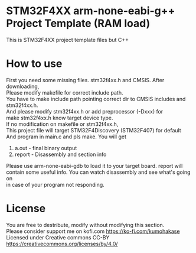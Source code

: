 STM32F4XX arm-none-eabi-g++ Project Template (RAM load)
=====   
This is STM32F4XX project template files but C++    

How to use
=====
First you need some missing files. stm32f4xx.h and CMSIS. After downloading,   
Please modify makefile for correct include path.  
You have to make include path pointing correct dir to CMSIS includes and stm32f4xx.h.  
And please modify stm32f4xx.h or add preprocessor (-Dxxx) for   
make stm32f4xx.h know target device type.   
If no modification on makefile or stm32f4xx.h,   
This project file will target STM32F4Discovery (STM32F407) for default  
And program in main.c and pls make. You will get   
1. a.out - final binary output
2. report - Disassembly and section info
   
Please use arm-none-eabi-gdb to load it to your target board.
report will contain some useful info. You can watch disassembly and see what's going on   
in case of your program not responding.   

License
=====
You are free to destribute, modify without modifying this section.  
Please consider support me on kofi.com https://ko-fi.com/kumohakase  
Licensed under Creative commons CC-BY https://creativecommons.org/licenses/by/4.0/

